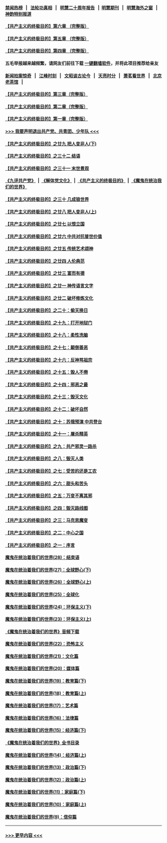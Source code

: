 #### [禁闻热榜](热点新闻.md?=0)  &nbsp;&nbsp;|&nbsp;&nbsp; [法轮功真相](https://github.com/gfw-breaker/truth/blob/master/README.md?=0) &nbsp;&nbsp;|&nbsp;&nbsp; [明慧二十周年报告](https://github.com/gfw-breaker/mh-reports/blob/master/README.md?=0) &nbsp;&nbsp;|&nbsp;&nbsp;[明慧期刊](https://github.com/gfw-breaker/mh-qikan) &nbsp;&nbsp;|&nbsp;&nbsp; [明慧海外之窗](https://github.com/gfw-breaker/mh-news/blob/master/README.md?=0) &nbsp;&nbsp;|&nbsp;&nbsp; [神韵特别报道](https://github.com/gfw-breaker/mh-news/blob/master/shenyun.md?=0)
#### [【共产主义的终极目的】第六章 （完整版）](../pages/nsc422/n11428913.md?t=02270731) 
#### [【共产主义的终极目的】第五章 （完整版）](../pages/nsc422/n11428912.md?t=02270731) 
#### [【共产主义的终极目的】第四章 （完整版）](../pages/nsc422/n11428907.md?t=02270731) 
#### 五毛举报越来越频繁，请网友们前往下载 [一键翻墙软件](https://github.com/gfw-breaker/ssr-accounts)，并将此项目推荐给亲友
#### [新闻拍案惊奇](https://github.com/gfw-breaker/banned-news/blob/master/pages/link4.md) &nbsp;&nbsp;|&nbsp;&nbsp; [江峰时刻](https://github.com/gfw-breaker/banned-news/blob/master/pages/link4.md) &nbsp;&nbsp;|&nbsp;&nbsp; [文昭谈古论今](https://github.com/gfw-breaker/banned-news/blob/master/pages/link4.md) &nbsp;&nbsp;|&nbsp;&nbsp; [天亮时分](https://github.com/gfw-breaker/banned-news/blob/master/pages/link4.md) &nbsp;&nbsp;|&nbsp;&nbsp; [萧茗看世界](https://github.com/gfw-breaker/banned-news/blob/master/pages/link4.md) &nbsp;&nbsp;|&nbsp;&nbsp; [北京老茶馆](https://github.com/gfw-breaker/banned-news/blob/master/pages/link4.md) &nbsp;&nbsp;|&nbsp;&nbsp; 
#### [【共产主义的终极目的】第三章（完整版）](../pages/nsc422/n11428848.md?t=02270731) 
#### [【共产主义的终极目的】第二章（完整版）](../pages/nsc422/n11428831.md?t=02270731) 
#### [【共产主义的终极目的】第一章（完整版）](../pages/nsc422/n11417651.md?t=02270731) 
#### [>>> 我要声明退出共产党、共青团、少年队 <<<](https://github.com/begood0513/goodnews/blob/master/quit/letter.md) 
#### [【共产主义的终极目的】之廿九 把人变非人(下)](../pages/nsc422/n11344140.md?t=02270731) 
#### [【共产主义的终极目的】之三十二 结语](../pages/nsc422/n11360535.md?t=02270731) 
#### [【共产主义的终极目的】之三十一 末世景观](../pages/nsc422/n11351129.md?t=02270731) 
#### [《九评共产党》](https://github.com/begood0513/9ping.md/blob/master/README.md) &nbsp;|&nbsp; [《解体党文化》](../../../../jtdwh.md/blob/master/README.md)  &nbsp;|&nbsp; [《共产主义的终极目的》](../../../../gczydzjmd.md/blob/master/README.md) &nbsp;|&nbsp; [《魔鬼在统治我们的世界》](../../../../mgztzwmdsj.md/blob/master/README.md) 
#### [【共产主义的终极目的】之三十 几成狼世界](../pages/nsc422/n11348280.md?t=02270731) 
#### [【共产主义的终极目的】之廿八 把人变非人(上)](../pages/nsc422/n11340492.md?t=02270731) 
#### [【共产主义的终极目的】之廿七 以恨立国](../pages/nsc422/n11336944.md?t=02270731) 
#### [【共产主义的终极目的】之廿六 中共对抗普世价值](../pages/nsc422/n11324785.md?t=02270731) 
#### [【共产主义的终极目的】之廿五 传统艺术颂神](../pages/nsc422/n11296396.md?t=02270731) 
#### [【共产主义的终极目的】之廿四 人伦典范](../pages/nsc422/n11296397.md?t=02270731) 
#### [【共产主义的终极目的】之廿三 富而有德](../pages/nsc422/n11283598.md?t=02270731) 
#### [【共产主义的终极目的】之廿一 神传语言文字](../pages/nsc422/n11263265.md?t=02270731) 
#### [【共产主义的终极目的】之廿二 破坏修炼文化](../pages/nsc422/n11245728.md?t=02270731) 
#### [【共产主义的终极目的】之二十：偷天换日](../pages/nsc422/n11238846.md?t=02270731) 
#### [【共产主义的终极目的】之十九：打开地狱门](../pages/nsc422/n11206376.md?t=02270731) 
#### [【共产主义的终极目的】之十八：柔性洗脑](../pages/nsc422/n11199994.md?t=02270731) 
#### [【共产主义的终极目的】之十七：颠倒善恶](../pages/nsc422/n11179782.md?t=02270731) 
#### [【共产主义的终极目的】之十六：反神骂祖宗](../pages/nsc422/n11166798.md?t=02270731) 
#### [【共产主义的终极目的】之十五：毁人不倦](../pages/nsc422/n11166792.md?t=02270731) 
#### [【共产主义的终极目的】之十四：邪恶之最](../pages/nsc422/n11150249.md?t=02270731) 
#### [【共产主义的终极目的】之十三：毁灭文化](../pages/nsc422/n11135227.md?t=02270731) 
#### [【共产主义的终极目的】之十二：破坏自然](../pages/nsc422/n11135214.md?t=02270731) 
#### [【共产主义的终极目的】之十：苏俄预演 中共登台](../pages/nsc422/n11118424.md?t=02270731) 
#### [【共产主义的终极目的】之十一：屠杀精英](../pages/nsc422/n11118442.md?t=02270731) 
#### [【共产主义的终极目的】之九：共产邪灵一路杀](../pages/nsc422/n11114139.md?t=02270731) 
#### [【共产主义的终极目的】之八：毁灭人类](../pages/nsc422/n11108503.md?t=02270731) 
#### [【共产主义的终极目的】之七：受苦的还是工农](../pages/nsc422/n11101809.md?t=02270731) 
#### [【共产主义的终极目的】之六：甜头和苦头](../pages/nsc422/n11096971.md?t=02270731) 
#### [【共产主义的终极目的】之五：万变不离其邪](../pages/nsc422/n11091285.md?t=02270731) 
#### [【共产主义的终极目的】之四：毁灭路线图](../pages/nsc422/n11086284.md?t=02270731) 
#### [【共产主义的终极目的】之三：马克思魔变](../pages/nsc422/n11061941.md?t=02270731) 
#### [【共产主义的终极目的】之二：中心之国](../pages/nsc422/n11047728.md?t=02270731) 
#### [【共产主义的终极目的】之一：序言](../pages/nsc422/n11086077.md?t=02270731) 
#### [魔鬼在统治着我们的世界(28)：结束语](../pages/nsc422/n10936246.md?t=02270731) 
#### [魔鬼在统治着我们的世界(27)：全球野心(下)](../pages/nsc422/n10928319.md?t=02270731) 
#### [魔鬼在统治着我们的世界(26)：全球野心(上)](../pages/nsc422/n10900318.md?t=02270731) 
#### [魔鬼在统治着我们的世界(25)：全球化](../pages/nsc422/n10788205.md?t=02270731) 
#### [魔鬼在统治着我们的世界(24)：环保主义(下)](../pages/nsc422/n10695307.md?t=02270731) 
#### [魔鬼在统治着我们的世界(23)：环保主义(上)](../pages/nsc422/n10688613.md?t=02270731) 
#### [《魔鬼在统治着我们的世界》音频下载](../pages/nsc422/n10635553.md?t=02270731) 
#### [魔鬼在统治着我们的世界(22)：恐怖主义](../pages/nsc422/n10614727.md?t=02270731) 
#### [魔鬼在统治着我们的世界(21)：文化篇](../pages/nsc422/n10597706.md?t=02270731) 
#### [魔鬼在统治着我们的世界(20)：媒体篇](../pages/nsc422/n10586579.md?t=02270731) 
#### [魔鬼在统治着我们的世界(19)：教育篇(下)](../pages/nsc422/n10564808.md?t=02270731) 
#### [魔鬼在统治着我们的世界(18)：教育篇(上)](../pages/nsc422/n10526970.md?t=02270731) 
#### [魔鬼在统治着我们的世界(17)：艺术篇](../pages/nsc422/n10499093.md?t=02270731) 
#### [魔鬼在统治着我们的世界(16)：法律篇](../pages/nsc422/n10485969.md?t=02270731) 
#### [魔鬼在统治着我们的世界(15)：经济篇(下)](../pages/nsc422/n10469975.md?t=02270731) 
#### [《魔鬼在统治着我们的世界》全书目录](../pages/nsc422/n10464261.md?t=02270731) 
#### [魔鬼在统治着我们的世界(14)：经济篇(上)](../pages/nsc422/n10457370.md?t=02270731) 
#### [魔鬼在统治着我们的世界(13)：政治篇(下)](../pages/nsc422/n10448270.md?t=02270731) 
#### [魔鬼在统治着我们的世界(12)：政治篇(上)](../pages/nsc422/n10444576.md?t=02270731) 
#### [魔鬼在统治着我们的世界(11)：家庭篇(下)](../pages/nsc422/n10440961.md?t=02270731) 
#### [魔鬼在统治着我们的世界(10)：家庭篇(上)](../pages/nsc422/n10435448.md?t=02270731) 
#### [魔鬼在统治着我们的世界(9)：信仰篇](../pages/nsc422/n10432159.md?t=02270731) 

----
#### [ >>> 更早内容 <<< ](../indexes/nsc422-earlier.md)
